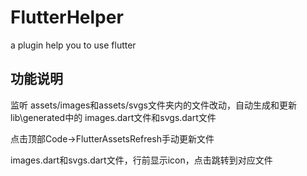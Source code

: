 # FlutterHelper
a plugin help you to use flutter


## 功能说明
监听 assets/images和assets/svgs文件夹内的文件改动，自动生成和更新 lib\generated中的
images.dart文件和svgs.dart文件

点击顶部Code->FlutterAssetsRefresh手动更新文件

images.dart和svgs.dart文件，行前显示icon，点击跳转到对应文件
